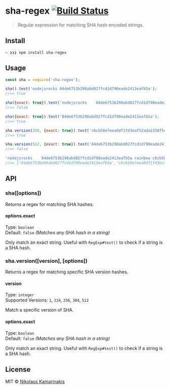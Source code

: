 # sha-regex [![Build Status](https://travis-ci.org/k4m4/sha-regex.svg?branch=master)](https://travis-ci.org/k4m4/sha-regex)

> Regular expression for matching SHA hash encoded strings.


## Install

```
~ ❯❯❯ npm install sha-regex
```


## Usage

```js
const sha = require('sha-regex');

sha().test('nodejsrocks 84de6753b298abd027fcd1d790eade2413eafb5a');
//=> true

sha({exact: true}).test('nodejsrocks 	84de6753b298abd027fcd1d790eade2413eafb5a foo');
//=> false

sha({exact: true}).test('84de6753b298abd027fcd1d790eade2413eafb5a');
//=> true

sha.version(256, {exact: true}).test('c6cb50e7eea0df1fd3eaf52ada2358f5423afd7c0b5ee2395231a9b3208ffcaf');
//=> true

sha.version(512, {exact: true}).test('84de6753b298abd027fcd1d790eade2413eafb5a');
//=> false

'nodejsrocks 	84de6753b298abd027fcd1d790eade2413eafb5a rainbow c6cb50e7eea0df1fd3eaf52ada2358f5423afd7c0b5ee2395231a9b3208ffcaf'.match(sha());
//=> ['84de6753b298abd027fcd1d790eade2413eafb5a','c6cb50e7eea0df1fd3eaf52ada2358f5423afd7c0b5ee2395231a9b3208ffca']
```


## API

### sha([options])

Returns a regex for matching SHA hashes.

#### options.exact

Type: `boolean`<br>
Default: `false` *(Matches any SHA hash in a string)*

Only match an exact string. Useful with `RegExp#test()` to check if a string is a SHA hash.


### sha.version([version], [options])

Returns a regex for matching specific SHA version hashes.

#### version

Type: `integer`<br>
Supported Versions: `1`, `224`, `256`, `384`, `512`

Match a specific version of SHA.

#### options.exact

Type: `boolean`<br>
Default: `false` *(Matches any SHA hash in a string)*

Only match an exact string. Useful with `RegExp#test()` to check if a string is a SHA hash.


## License

MIT © [Nikolaos Kamarinakis](https://nikolaskama.me)
